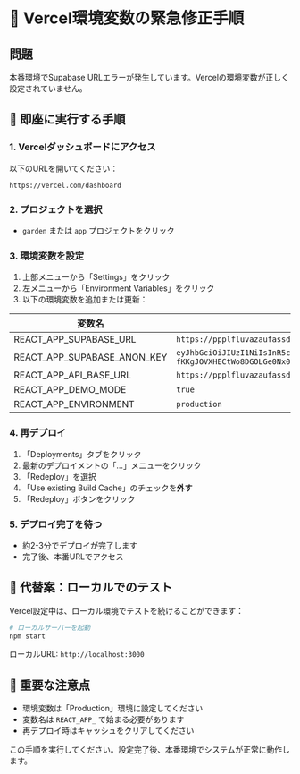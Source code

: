 # 🚨 Vercel環境変数の緊急修正手順

## 問題
本番環境でSupabase URLエラーが発生しています。Vercelの環境変数が正しく設定されていません。

## 🔧 即座に実行する手順

### 1. Vercelダッシュボードにアクセス
以下のURLを開いてください：
```
https://vercel.com/dashboard
```

### 2. プロジェクトを選択
- `garden` または `app` プロジェクトをクリック

### 3. 環境変数を設定
1. 上部メニューから「Settings」をクリック
2. 左メニューから「Environment Variables」をクリック
3. 以下の環境変数を追加または更新：

| 変数名 | 値 |
|--------|-----|
| REACT_APP_SUPABASE_URL | `https://ppplfluvazaufassdkra.supabase.co` |
| REACT_APP_SUPABASE_ANON_KEY | `eyJhbGciOiJIUzI1NiIsInR5cCI6IkpXVCJ9.eyJpc3MiOiJzdXBhYmFzZSIsInJlZiI6InBwcGxmbHV2YXphdWZhc3Nka3JhIiwicm9sZSI6ImFub24iLCJpYXQiOjE3MTk5NjczOTYsImV4cCI6MjAzNTU0MzM5Nn0.IWHrTSjfE-fKKgJOVXHECtWo8DGOLGe0Nx0z-vbpyWQ` |
| REACT_APP_API_BASE_URL | `https://ppplfluvazaufassdkra.supabase.co` |
| REACT_APP_DEMO_MODE | `true` |
| REACT_APP_ENVIRONMENT | `production` |

### 4. 再デプロイ
1. 「Deployments」タブをクリック
2. 最新のデプロイメントの「...」メニューをクリック
3. 「Redeploy」を選択
4. 「Use existing Build Cache」のチェックを**外す**
5. 「Redeploy」ボタンをクリック

### 5. デプロイ完了を待つ
- 約2-3分でデプロイが完了します
- 完了後、本番URLでアクセス

## 🚀 代替案：ローカルでのテスト

Vercel設定中は、ローカル環境でテストを続けることができます：

```bash
# ローカルサーバーを起動
npm start
```

ローカルURL: `http://localhost:3000`

## 📝 重要な注意点

- 環境変数は「Production」環境に設定してください
- 変数名は `REACT_APP_` で始まる必要があります
- 再デプロイ時はキャッシュをクリアしてください

この手順を実行してください。設定完了後、本番環境でシステムが正常に動作します。